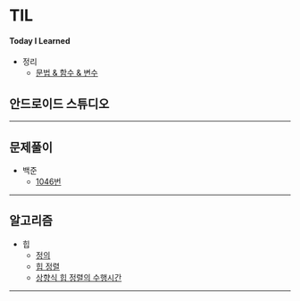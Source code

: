 # TIL
#### Today I Learned
* 정리
  + [문법 & 함수 & 변수](./androidStudio/grammar.md)


## 안드로이드 스튜디오


---

## 문제풀이
* 백준
  + [1046번](./백준/1046번.md)
---

## 알고리즘
* 힙
  + [정의](./algorithm/heap.md)
  + [힙 정렬](./algorithm/heapSort.md)
  + [상향식 힙 정렬의 수행시간](./algorithm/상향식.md)
---
